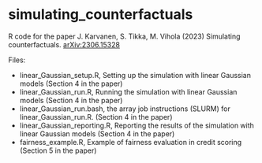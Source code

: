 # simulating_counterfactuals

R code for the paper J. Karvanen, S. Tikka, M. Vihola (2023) Simulating counterfactuals. [arXiv:2306.15328](https://arxiv.org/abs/2306.15328)

Files:
- linear_Gaussian_setup.R, Setting up the simulation with linear Gaussian models (Section 4 in the paper)
- linear_Gaussian_run.R, Running the simulation with linear Gaussian models (Section 4 in the paper)
- linear_Gaussian_run.bash, the array job instructions (SLURM) for linear_Gaussian_run.R. (Section 4 in the paper)
- linear_Gaussian_reporting.R, Reporting the results of the simulation with linear Gaussian models (Section 4 in the paper)
- fairness_example.R, Example of fairness evaluation in credit scoring (Section 5 in the paper)
